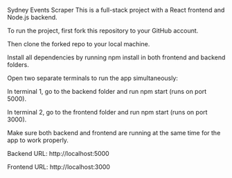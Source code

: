 Sydney Events Scraper
This is a full-stack project with a React frontend and Node.js backend.

To run the project, first fork this repository to your GitHub account.

Then clone the forked repo to your local machine.

Install all dependencies by running npm install in both frontend and backend folders.

Open two separate terminals to run the app simultaneously:

In terminal 1, go to the backend folder and run npm start (runs on port 5000).

In terminal 2, go to the frontend folder and run npm start (runs on port 3000).

Make sure both backend and frontend are running at the same time for the app to work properly.

Backend URL: http://localhost:5000

Frontend URL: http://localhost:3000

